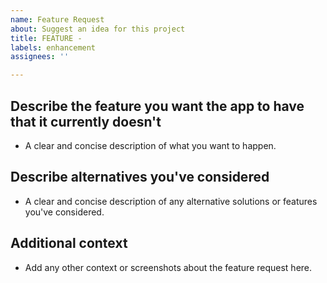 ```yaml
---
name: Feature Request
about: Suggest an idea for this project
title: FEATURE - 
labels: enhancement
assignees: ''

---
```


## Describe the feature you want the app to have that it currently doesn't
* A clear and concise description of what you want to happen.

## Describe alternatives you've considered
* A clear and concise description of any alternative solutions or features you've considered.

## Additional context
* Add any other context or screenshots about the feature request here.
